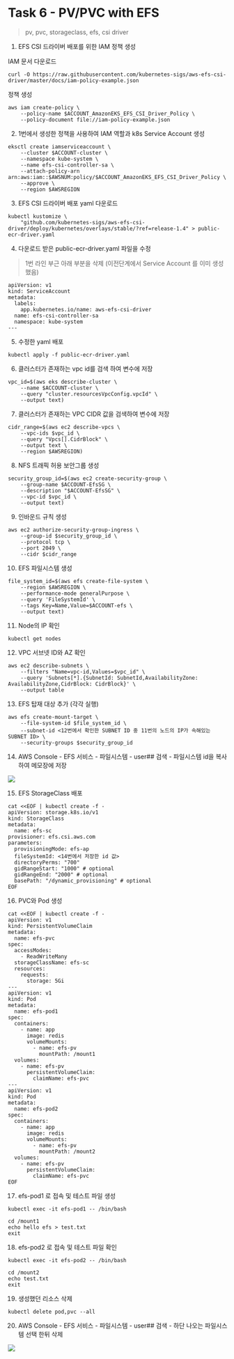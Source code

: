 # Task 6 - PV/PVC with EFS

> pv, pvc, storageclass, efs, csi driver

1. EFS CSI 드라이버 배포를 위한 IAM 정책 생성

IAM 문서 다운로드
```
curl -O https://raw.githubusercontent.com/kubernetes-sigs/aws-efs-csi-driver/master/docs/iam-policy-example.json
```

정책 생성
```
aws iam create-policy \
    --policy-name $ACCOUNT_AmazonEKS_EFS_CSI_Driver_Policy \
    --policy-document file://iam-policy-example.json
```

2. 1번에서 생성한 정책을 사용하여 IAM 역할과 k8s Service Account 생성
```
eksctl create iamserviceaccount \
    --cluster $ACCOUNT-cluster \
    --namespace kube-system \
    --name efs-csi-controller-sa \
    --attach-policy-arn arn:aws:iam::$AWSNUM:policy/$ACCOUNT_AmazonEKS_EFS_CSI_Driver_Policy \
    --approve \
    --region $AWSREGION
```

3. EFS CSI 드라이버 배포 yaml 다운로드
```
kubectl kustomize \
    "github.com/kubernetes-sigs/aws-efs-csi-driver/deploy/kubernetes/overlays/stable/?ref=release-1.4" > public-ecr-driver.yaml
```

4. 다운로드 받은 public-ecr-driver.yaml 파일을 수정 

> 1번 라인 부근 아래 부분을 삭제 (이전단계에서 Service Account 를 이미 생성 했음)
```
apiVersion: v1
kind: ServiceAccount
metadata:
  labels:
    app.kubernetes.io/name: aws-efs-csi-driver
  name: efs-csi-controller-sa
  namespace: kube-system
---
```

5. 수정한 yaml 배포
```
kubectl apply -f public-ecr-driver.yaml
```

6. 클러스터가 존재하는 vpc id를 검색 하여 변수에 저장
```
vpc_id=$(aws eks describe-cluster \
    --name $ACCOUNT-cluster \
    --query "cluster.resourcesVpcConfig.vpcId" \
    --output text)
```

7. 클러스터가 존재하는 VPC CIDR 값을 검색하여 변수에 저장
```
cidr_range=$(aws ec2 describe-vpcs \
    --vpc-ids $vpc_id \
    --query "Vpcs[].CidrBlock" \
    --output text \
    --region $AWSREGION)
```

8. NFS 트래픽 허용 보안그룹 생성
```
security_group_id=$(aws ec2 create-security-group \
    --group-name $ACCOUNT-EfsSG \
    --description "$ACCOUNT-EfsSG" \
    --vpc-id $vpc_id \
    --output text)
```

9. 인바운드 규칙 생성
```
aws ec2 authorize-security-group-ingress \
    --group-id $security_group_id \
    --protocol tcp \
    --port 2049 \
    --cidr $cidr_range
```

10. EFS 파일시스템 생성
```
file_system_id=$(aws efs create-file-system \
    --region $AWSREGION \
    --performance-mode generalPurpose \
    --query 'FileSystemId' \
    --tags Key=Name,Value=$ACCOUNT-efs \
    --output text)
```

11. Node의 IP 확인
```
kubectl get nodes
```

12. VPC 서브넷 ID와 AZ 확인
```
aws ec2 describe-subnets \
    --filters "Name=vpc-id,Values=$vpc_id" \
    --query 'Subnets[*].{SubnetId: SubnetId,AvailabilityZone: AvailabilityZone,CidrBlock: CidrBlock}' \
    --output table
```

13. EFS 탑재 대상 추가 (각각 실행)
```
aws efs create-mount-target \
    --file-system-id $file_system_id \
    --subnet-id <12번에서 확인한 SUBNET ID 중 11번의 노드의 IP가 속해있는 SUBNET ID> \
    --security-groups $security_group_id
```    

14. AWS Console - EFS 서비스 - 파일시스템 - user## 검색 - 파일시스템 id을 복사하여 메모장에 저장 

![](../img/L1T6-14.png)

15. EFS StorageClass 배포
```
cat <<EOF | kubectl create -f -
apiVersion: storage.k8s.io/v1
kind: StorageClass
metadata:
  name: efs-sc
provisioner: efs.csi.aws.com
parameters:
  provisioningMode: efs-ap
  fileSystemId: <14번에서 저장한 id 값>
  directoryPerms: "700"
  gidRangeStart: "1000" # optional
  gidRangeEnd: "2000" # optional
  basePath: "/dynamic_provisioning" # optional
EOF
```

16. PVC와 Pod 생성
```
cat <<EOF | kubectl create -f -
apiVersion: v1
kind: PersistentVolumeClaim
metadata:
  name: efs-pvc
spec:
  accessModes:
    - ReadWriteMany
  storageClassName: efs-sc
  resources:
    requests:
      storage: 5Gi
---
apiVersion: v1
kind: Pod
metadata:
  name: efs-pod1
spec:
  containers:
    - name: app
      image: redis
      volumeMounts:
        - name: efs-pv
          mountPath: /mount1
  volumes:
    - name: efs-pv
      persistentVolumeClaim:
        claimName: efs-pvc
---
apiVersion: v1
kind: Pod
metadata:
  name: efs-pod2
spec:
  containers:
    - name: app
      image: redis
      volumeMounts:
        - name: efs-pv
          mountPath: /mount2
  volumes:
    - name: efs-pv
      persistentVolumeClaim:
        claimName: efs-pvc        
EOF
```

17. efs-pod1 로 접속 및 테스트 파일 생성
```
kubectl exec -it efs-pod1 -- /bin/bash
```
```
cd /mount1
echo hello efs > test.txt
exit
```

18. efs-pod2 로 접속 및 테스트 파일 확인
```
kubectl exec -it efs-pod2 -- /bin/bash
```
```
cd /mount2
echo test.txt
exit
```

19. 생성했던 리소스 삭제
```
kubectl delete pod,pvc --all
```

20. AWS Console - EFS 서비스 - 파일시스템 - user## 검색 - 하단 나오는 파일시스템 선택 한뒤 삭제

![](../img/L1T6-20.png)

